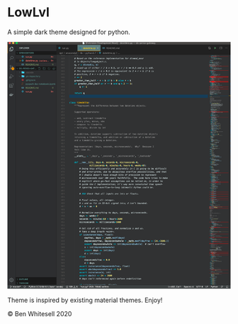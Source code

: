# LowLvl
A simple dark theme designed for python.

![](https://github.com/bwhitesell/LowLVL/raw/master/assets/stdview.png)

Theme is inspired by existing material themes. Enjoy! 


&copy; Ben Whitesell 2020